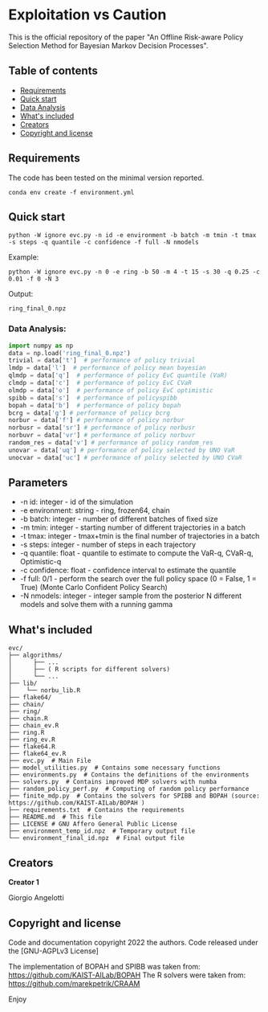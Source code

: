 # Exploitation vs Caution

This is the official repository of the paper "An Offline Risk-aware Policy Selection Method for Bayesian
Markov Decision Processes".

## Table of contents

- [Requirements](#requirements)
- [Quick start](#quick-start)
- [Data Analysis](#data-analysis)
- [What's included](#whats-included)
- [Creators](#creators)
- [Copyright and license](#copyright-and-license)


## Requirements
The code has been tested on the minimal version reported.

```shell script
conda env create -f environment.yml
```

## Quick start
```shell script
python -W ignore evc.py -n id -e environment -b batch -m tmin -t tmax -s steps -q quantile -c confidence -f full -N nmodels
```
Example:
```shell script
python -W ignore evc.py -n 0 -e ring -b 50 -m 4 -t 15 -s 30 -q 0.25 -c 0.01 -f 0 -N 3
```
Output:
```shell script
ring_final_0.npz
```

### Data Analysis:
```python
import numpy as np
data = np.load('ring_final_0.npz')
trivial = data['t']  # performance of policy trivial
lmdp = data['l']  # performance of policy mean bayesian
qlmdp = data['q']  # performance of policy EvC quantile (VaR)
clmdp = data['c']  # performance of policy EvC CVaR
olmdp = data['o']  # performance of policy EvC optimistic
spibb = data['s']  # performance of policyspibb
bopah = data['b']  # performance of policy bopah
bcrg = data['g'] # performance of policy bcrg
norbur = data['f'] # performance of policy norbur
norbusr = data['sr'] # performance of policy norbusr
norbuvr = data['vr'] # performance of policy norbuvr
random_res = data['v'] # performance of policy random_res
unovar = data['uq'] # performance of policy selected by UNO VaR
unocvar = data['uc'] # performance of policy selected by UNO CVaR
```

## Parameters
- -n id: integer - id of the simulation
- -e environment: string - ring, frozen64, chain
- -b batch: integer - number of different batches of fixed size
- -m tmin: integer - starting number of different trajectories in a batch
- -t tmax: integer - tmax+tmin is the final number of trajectories in a batch
- -s steps: integer - number of steps in each trajectory
- -q quantile: float - quantile to estimate to compute the VaR-q, CVaR-q, Optimistic-q
- -c confidence: float - confidence interval to estimate the quantile
- -f full: 0/1 - perform the search over the full policy space (0 = False, 1 = True) (Monte Carlo Confident Policy Search)
- -N nmodels: integer - integer sample from the posterior N different models and solve them with a running gamma

## What's included

```text
evc/
├── algorithms/
│      ├── ...
│      ├── ( R scripts for different solvers)
│      └── ...
├── lib/
│    └── norbu_lib.R
├── flake64/
├── chain/
├── ring/
├── chain.R
├── chain_ev.R
├── ring.R
├── ring_ev.R
├── flake64.R
├── flake64_ev.R
├── evc.py  # Main File
├── model_utilities.py  # Contains some necessary functions
├── environments.py  # Contains the definitions of the environments
├── solvers.py  # Contains improved MDP solvers with numba
├── random_policy_perf.py  # Computing of random policy performance
├── finite_mdp.py  # Contains the solvers for SPIBB and BOPAH (source: https://github.com/KAIST-AILab/BOPAH )
├── requirements.txt  # Contains the requirements
├── README.md  # This file
├── LICENSE # GNU Affero General Public License
├── environment_temp_id.npz  # Temporary output file
└── environment_final_id.npz  # Final output file

```

## Creators

**Creator 1**

Giorgio Angelotti


## Copyright and license

Code and documentation copyright 2022 the authors. Code released under the [GNU-AGPLv3 License]

The implementation of BOPAH and SPIBB was taken from: https://github.com/KAIST-AILab/BOPAH
The R solvers were taken from: https://github.com/marekpetrik/CRAAM

Enjoy